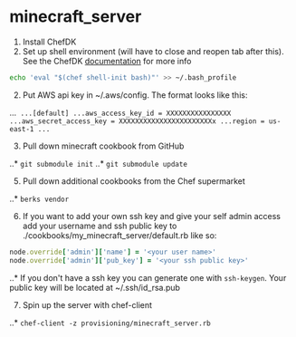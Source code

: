 # minecraft_server

1. Install ChefDK
2. Set up shell environment (will have to close and reopen tab after this). See the ChefDK <a href=https://docs.chef.io/install_dk.html>documentation</a> for more info

```bash
echo 'eval "$(chef shell-init bash)"' >> ~/.bash_profile
```

2. Put AWS api key in ~/.aws/config. The format looks like this:


...```
...[default]
...aws_access_key_id = XXXXXXXXXXXXXXXX
...aws_secret_access_key = XXXXXXXXXXXXXXXXXXXXXXXx
...region = us-east-1
...```

3. Pull down minecraft cookbook from GitHub

..* `git submodule init`
..* `git submodule update`

5. Pull down additional cookbooks from the Chef supermarket

..* `berks vendor`

6. If you want to add your own ssh key and give your self admin access add your username and ssh public key to ./cookbooks/my_minecraft_server/default.rb like so:

```ruby
node.override['admin']['name'] = '<your user name>'
node.override['admin']['pub_key'] = '<your ssh public key>'
```

..* If you don't have a ssh key you can generate one with `ssh-keygen`. Your public key will be located at ~/.ssh/id_rsa.pub

7. Spin up the server with chef-client

..* `chef-client -z provisioning/minecraft_server.rb`

